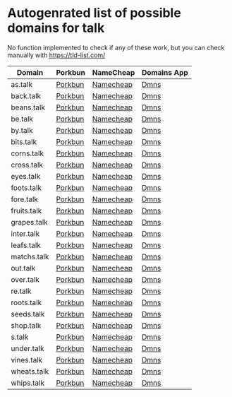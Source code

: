 # Autogenrated list of possible domains for talk

No function implemented to check if any of these work, but you can check manually with https://tld-list.com/

| Domain | Porkbun | NameCheap | Domains App |
|---|---|---|---|
| as.talk | [Porkbun](https://porkbun.com/checkout/search?prb=e814663da1&tlds=&idnLanguage=&search=search&q=as.talk) | [Namecheap](https://www.namecheap.com/domains/registration/results/?domain=as.talk) | [Dmns](https://dmns.app/domains?q=as.talk) |
| back.talk | [Porkbun](https://porkbun.com/checkout/search?prb=e814663da1&tlds=&idnLanguage=&search=search&q=back.talk) | [Namecheap](https://www.namecheap.com/domains/registration/results/?domain=back.talk) | [Dmns](https://dmns.app/domains?q=back.talk) |
| beans.talk | [Porkbun](https://porkbun.com/checkout/search?prb=e814663da1&tlds=&idnLanguage=&search=search&q=beans.talk) | [Namecheap](https://www.namecheap.com/domains/registration/results/?domain=beans.talk) | [Dmns](https://dmns.app/domains?q=beans.talk) |
| be.talk | [Porkbun](https://porkbun.com/checkout/search?prb=e814663da1&tlds=&idnLanguage=&search=search&q=be.talk) | [Namecheap](https://www.namecheap.com/domains/registration/results/?domain=be.talk) | [Dmns](https://dmns.app/domains?q=be.talk) |
| by.talk | [Porkbun](https://porkbun.com/checkout/search?prb=e814663da1&tlds=&idnLanguage=&search=search&q=by.talk) | [Namecheap](https://www.namecheap.com/domains/registration/results/?domain=by.talk) | [Dmns](https://dmns.app/domains?q=by.talk) |
| bits.talk | [Porkbun](https://porkbun.com/checkout/search?prb=e814663da1&tlds=&idnLanguage=&search=search&q=bits.talk) | [Namecheap](https://www.namecheap.com/domains/registration/results/?domain=bits.talk) | [Dmns](https://dmns.app/domains?q=bits.talk) |
| corns.talk | [Porkbun](https://porkbun.com/checkout/search?prb=e814663da1&tlds=&idnLanguage=&search=search&q=corns.talk) | [Namecheap](https://www.namecheap.com/domains/registration/results/?domain=corns.talk) | [Dmns](https://dmns.app/domains?q=corns.talk) |
| cross.talk | [Porkbun](https://porkbun.com/checkout/search?prb=e814663da1&tlds=&idnLanguage=&search=search&q=cross.talk) | [Namecheap](https://www.namecheap.com/domains/registration/results/?domain=cross.talk) | [Dmns](https://dmns.app/domains?q=cross.talk) |
| eyes.talk | [Porkbun](https://porkbun.com/checkout/search?prb=e814663da1&tlds=&idnLanguage=&search=search&q=eyes.talk) | [Namecheap](https://www.namecheap.com/domains/registration/results/?domain=eyes.talk) | [Dmns](https://dmns.app/domains?q=eyes.talk) |
| foots.talk | [Porkbun](https://porkbun.com/checkout/search?prb=e814663da1&tlds=&idnLanguage=&search=search&q=foots.talk) | [Namecheap](https://www.namecheap.com/domains/registration/results/?domain=foots.talk) | [Dmns](https://dmns.app/domains?q=foots.talk) |
| fore.talk | [Porkbun](https://porkbun.com/checkout/search?prb=e814663da1&tlds=&idnLanguage=&search=search&q=fore.talk) | [Namecheap](https://www.namecheap.com/domains/registration/results/?domain=fore.talk) | [Dmns](https://dmns.app/domains?q=fore.talk) |
| fruits.talk | [Porkbun](https://porkbun.com/checkout/search?prb=e814663da1&tlds=&idnLanguage=&search=search&q=fruits.talk) | [Namecheap](https://www.namecheap.com/domains/registration/results/?domain=fruits.talk) | [Dmns](https://dmns.app/domains?q=fruits.talk) |
| grapes.talk | [Porkbun](https://porkbun.com/checkout/search?prb=e814663da1&tlds=&idnLanguage=&search=search&q=grapes.talk) | [Namecheap](https://www.namecheap.com/domains/registration/results/?domain=grapes.talk) | [Dmns](https://dmns.app/domains?q=grapes.talk) |
| inter.talk | [Porkbun](https://porkbun.com/checkout/search?prb=e814663da1&tlds=&idnLanguage=&search=search&q=inter.talk) | [Namecheap](https://www.namecheap.com/domains/registration/results/?domain=inter.talk) | [Dmns](https://dmns.app/domains?q=inter.talk) |
| leafs.talk | [Porkbun](https://porkbun.com/checkout/search?prb=e814663da1&tlds=&idnLanguage=&search=search&q=leafs.talk) | [Namecheap](https://www.namecheap.com/domains/registration/results/?domain=leafs.talk) | [Dmns](https://dmns.app/domains?q=leafs.talk) |
| matchs.talk | [Porkbun](https://porkbun.com/checkout/search?prb=e814663da1&tlds=&idnLanguage=&search=search&q=matchs.talk) | [Namecheap](https://www.namecheap.com/domains/registration/results/?domain=matchs.talk) | [Dmns](https://dmns.app/domains?q=matchs.talk) |
| out.talk | [Porkbun](https://porkbun.com/checkout/search?prb=e814663da1&tlds=&idnLanguage=&search=search&q=out.talk) | [Namecheap](https://www.namecheap.com/domains/registration/results/?domain=out.talk) | [Dmns](https://dmns.app/domains?q=out.talk) |
| over.talk | [Porkbun](https://porkbun.com/checkout/search?prb=e814663da1&tlds=&idnLanguage=&search=search&q=over.talk) | [Namecheap](https://www.namecheap.com/domains/registration/results/?domain=over.talk) | [Dmns](https://dmns.app/domains?q=over.talk) |
| re.talk | [Porkbun](https://porkbun.com/checkout/search?prb=e814663da1&tlds=&idnLanguage=&search=search&q=re.talk) | [Namecheap](https://www.namecheap.com/domains/registration/results/?domain=re.talk) | [Dmns](https://dmns.app/domains?q=re.talk) |
| roots.talk | [Porkbun](https://porkbun.com/checkout/search?prb=e814663da1&tlds=&idnLanguage=&search=search&q=roots.talk) | [Namecheap](https://www.namecheap.com/domains/registration/results/?domain=roots.talk) | [Dmns](https://dmns.app/domains?q=roots.talk) |
| seeds.talk | [Porkbun](https://porkbun.com/checkout/search?prb=e814663da1&tlds=&idnLanguage=&search=search&q=seeds.talk) | [Namecheap](https://www.namecheap.com/domains/registration/results/?domain=seeds.talk) | [Dmns](https://dmns.app/domains?q=seeds.talk) |
| shop.talk | [Porkbun](https://porkbun.com/checkout/search?prb=e814663da1&tlds=&idnLanguage=&search=search&q=shop.talk) | [Namecheap](https://www.namecheap.com/domains/registration/results/?domain=shop.talk) | [Dmns](https://dmns.app/domains?q=shop.talk) |
| s.talk | [Porkbun](https://porkbun.com/checkout/search?prb=e814663da1&tlds=&idnLanguage=&search=search&q=s.talk) | [Namecheap](https://www.namecheap.com/domains/registration/results/?domain=s.talk) | [Dmns](https://dmns.app/domains?q=s.talk) |
| under.talk | [Porkbun](https://porkbun.com/checkout/search?prb=e814663da1&tlds=&idnLanguage=&search=search&q=under.talk) | [Namecheap](https://www.namecheap.com/domains/registration/results/?domain=under.talk) | [Dmns](https://dmns.app/domains?q=under.talk) |
| vines.talk | [Porkbun](https://porkbun.com/checkout/search?prb=e814663da1&tlds=&idnLanguage=&search=search&q=vines.talk) | [Namecheap](https://www.namecheap.com/domains/registration/results/?domain=vines.talk) | [Dmns](https://dmns.app/domains?q=vines.talk) |
| wheats.talk | [Porkbun](https://porkbun.com/checkout/search?prb=e814663da1&tlds=&idnLanguage=&search=search&q=wheats.talk) | [Namecheap](https://www.namecheap.com/domains/registration/results/?domain=wheats.talk) | [Dmns](https://dmns.app/domains?q=wheats.talk) |
| whips.talk | [Porkbun](https://porkbun.com/checkout/search?prb=e814663da1&tlds=&idnLanguage=&search=search&q=whips.talk) | [Namecheap](https://www.namecheap.com/domains/registration/results/?domain=whips.talk) | [Dmns](https://dmns.app/domains?q=whips.talk) |
